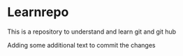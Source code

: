 # Learnrepo
This is a repository to understand and learn git and git hub

Adding some additional text to commit the changes

